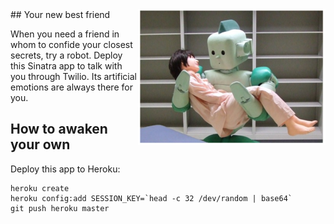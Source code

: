 <img src="creepy-robot-friend.png" alt="Groupthink Logo" align="right" />
## Your new best friend

When you need a friend in whom to confide your closest secrets, try a
robot. Deploy this Sinatra app to talk with you through Twilio. Its
artificial emotions are always there for you.

## How to awaken your own

Deploy this app to Heroku:

    heroku create
    heroku config:add SESSION_KEY=`head -c 32 /dev/random | base64`
    git push heroku master
